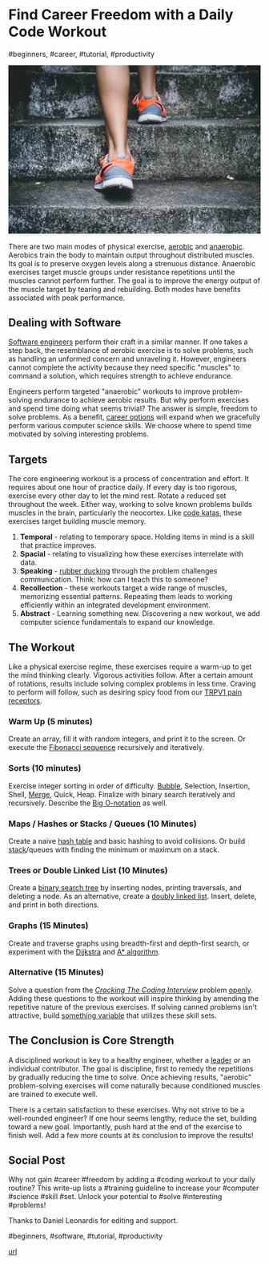 # Find Career Freedom with a Daily Code Workout
#beginners, #career, #tutorial, #productivity

![Photo by Bruno Nascimento on Unsplash](images/61-01.jpeg)

There are two main modes of physical exercise, [aerobic](https://en.wikipedia.org/wiki/Aerobic_exercise) and [anaerobic](https://en.wikipedia.org/wiki/Anaerobic_exercise). Aerobics train the body to maintain output throughout distributed muscles. Its goal is to preserve oxygen levels along a strenuous distance. Anaerobic exercises target muscle groups under resistance repetitions until the muscles cannot perform further. The goal is to improve the energy output of the muscle target by tearing and rebuilding. Both modes have benefits associated with peak performance.

## Dealing with Software

[Software engineers](https://dev.to/solidi/what-is-a-software-engineer-anyway-3fb2) perform their craft in a similar manner. If one takes a step back, the resemblance of aerobic exercise is to solve problems, such as handling an unformed concern and unraveling it. However,  engineers cannot complete the activity because they need specific "muscles" to command a solution, which requires strength to achieve endurance.

Engineers perform targeted "anaerobic" workouts to improve problem-solving endurance to achieve aerobic results. But why perform exercises and spend time doing what seems trivial? The answer is simple, freedom to solve problems. As a benefit, [career options](https://levelup.gitconnected.com/interview-well-for-your-next-incredible-engineering-role-a5513e6596ae?sk=fd06c4775ff3e9d912be078e6854c64f) will expand when we gracefully perform various computer science skills. We choose where to spend time motivated by solving interesting problems.

## Targets

The core engineering workout is a process of concentration and effort. It requires about one hour of practice daily. If every day is too rigorous, exercise every other day to let the mind rest. Rotate a reduced set throughout the week. Either way, working to solve known problems builds muscles in the brain, particularly the neocortex. Like [code katas](http://codekata.com/), these exercises target building muscle memory.

1. **Temporal** - relating to temporary space. Holding items in mind is a skill that practice improves.
1. **Spacial** - relating to visualizing how these exercises interrelate with data.
1. **Speaking** - [rubber ducking](https://en.wikipedia.org/wiki/Rubber_duck_debugging) through the problem challenges communication. Think: how can I teach this to someone?
1. **Recollection** - these workouts target a wide range of muscles, memorizing essential patterns. Repeating them leads to working efficiently within an integrated development environment.
1. **Abstract** - Learning something new. Discovering a new workout, we add computer science fundamentals to expand our knowledge.

## The Workout

Like a physical exercise regime, these exercises require a warm-up to get the mind thinking clearly. Vigorous activities follow. After a certain amount of rotations, results include solving complex problems in less time. Craving to perform will follow, such as desiring spicy food from our [TRPV1 pain receptors](https://www.businessinsider.com/eating-spicy-food-capsaicin-hot-pepper-side-effects-2017-10).

### Warm Up (5 minutes)

Create an array, fill it with random integers, and print it to the screen. Or execute the [Fibonacci sequence](https://www.mathsisfun.com/numbers/fibonacci-sequence.html) recursively and iteratively.

### Sorts (10 minutes)

Exercise integer sorting in order of difficulty. [Bubble](https://en.wikipedia.org/wiki/Bubble_sort), Selection, Insertion, Shell, [Merge](https://en.wikipedia.org/wiki/Merge_sort), Quick, Heap. Finalize with binary search iteratively and recursively. Describe the [Big O-notation](https://en.wikipedia.org/wiki/Big_O_notation) as well.

### Maps / Hashes or Stacks / Queues (10 Minutes)

Create a naive [hash table](https://en.wikipedia.org/wiki/Hash_table) and basic hashing to avoid collisions. Or build [stack](https://en.wikipedia.org/wiki/Stack_(abstract_data_type))/queues with finding the minimum or maximum on a stack.

### Trees or Double Linked List (10 Minutes)

Create a [binary search tree](https://en.wikipedia.org/wiki/Binary_search_tree) by inserting nodes, printing traversals, and deleting a node. As an alternative, create a [doubly linked list](https://en.wikipedia.org/wiki/Doubly_linked_list). Insert, delete, and print in both directions.

### Graphs (15 Minutes)

Create and traverse graphs using breadth-first and depth-first search, or experiment with the [Dijkstra](https://en.wikipedia.org/wiki/Dijkstra%27s_algorithm) and [A* algorithm](https://en.wikipedia.org/wiki/A*_search_algorithm).

### Alternative (15 Minutes)

Solve a question from the [*Cracking The Coding Interview*](https://www.crackingthecodinginterview.com/) problem [openly](https://medium.com/free-code-camp/how-to-organize-your-thoughts-on-the-whiteboard-and-crush-your-technical-interview-b668de4e6941). Adding these questions to the workout will inspire thinking by amending the repetitive nature of the previous exercises. If solving canned problems isn't attractive, build [something variable](https://www.scotthyoung.com/blog/2022/10/26/variable-mastery/) that utilizes these skill sets.

## The Conclusion is Core Strength

A disciplined workout is key to a healthy engineer, whether a [leader](https://dev.to/solidi/what-is-a-tech-lead-anyway-483p) or an individual contributor. The goal is discipline, first to remedy the repetitions by gradually reducing the time to solve. Once achieving results, "aerobic" problem-solving exercises will come naturally because conditioned muscles are trained to execute well.

There is a certain satisfaction to these exercises. Why not strive to be a well-rounded engineer? If one hour seems lengthy, reduce the set, building toward a new goal. Importantly, push hard at the end of the exercise to finish well. Add a few more counts at its conclusion to improve the results!

## Social Post

Why not gain #career #freedom by adding a #coding workout to your daily routine? This write-up lists a #training guideline to increase your #computer #science #skill #set. Unlock your potential to #solve #interesting #problems!

Thanks to Daniel Leonardis for editing and support.

#beginners, #software, #tutorial, #productivity

[url](https://dev.to/solidi/find-career-freedom-with-a-daily-code-workout-18e9)
